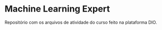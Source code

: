 # Machine Learning Expert
Repositório com os arquivos de atividade do curso feito na plataforma DIO.
